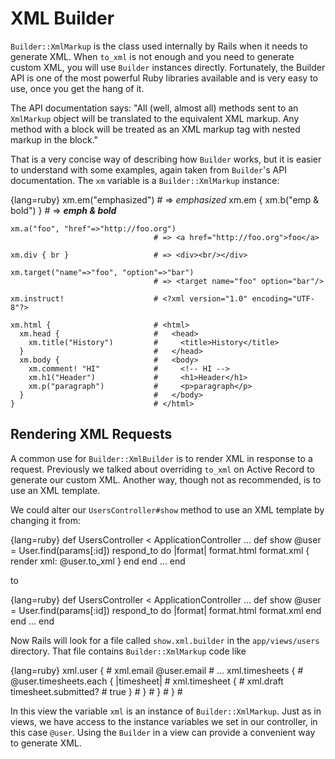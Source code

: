 # XML Builder

`Builder::XmlMarkup` is the class used internally by Rails when it needs
to generate XML. When `to_xml` is not enough and you need to generate
custom XML, you will use `Builder` instances directly. Fortunately, the
Builder API is one of the most powerful Ruby libraries available and is
very easy to use, once you get the hang of it.

The API documentation says: "All (well, almost all) methods sent to an
`XmlMarkup` object will be translated to the equivalent XML markup. Any
method with a block will be treated as an XML markup tag with nested
markup in the block."

That is a very concise way of describing how `Builder` works, but it is
easier to understand with some examples, again taken from `Builder`'s
API documentation. The `xm` variable is a `Builder::XmlMarkup` instance:

{lang=ruby}
    xm.em("emphasized") # => <em>emphasized</em>
    xm.em { xm.b("emp & bold") }    # => <em><b>emph &amp; bold</b></em>

    xm.a("foo", "href"=>"http://foo.org")
                                    # => <a href="http://foo.org">foo</a>

    xm.div { br }                   # => <div><br/></div>

    xm.target("name"=>"foo", "option"=>"bar")
                                    # => <target name="foo" option="bar"/>

    xm.instruct!                    # <?xml version="1.0" encoding="UTF-8"?>

    xm.html {                       # <html>
      xm.head {                     #   <head>
        xm.title("History")         #     <title>History</title>
      }                             #   </head>
      xm.body {                     #   <body>
        xm.comment! "HI"            #     <!-- HI -->
        xm.h1("Header")             #     <h1>Header</h1>
        xm.p("paragraph")           #     <p>paragraph</p>
      }                             #   </body>
    }                               # </html>

## Rendering XML Requests

A common use for `Builder::XmlBuilder` is to render XML in response to a
request. Previously we talked about overriding `to_xml` on Active Record
to generate our custom XML. Another way, though not as recommended, is
to use an XML template.

We could alter our `UsersController#show` method to use an XML template
by changing it from:

{lang=ruby}
    def UsersController < ApplicationController
      ...
      def show
        @user = User.find(params[:id])
        respond_to do |format|
          format.html
          format.xml { render xml: @user.to_xml }
        end
      end
      ...
    end

to

{lang=ruby}
    def UsersController < ApplicationController
      ...
      def show
        @user = User.find(params[:id])
        respond_to do |format|
          format.html
          format.xml
        end
      end
      ...
    end

Now Rails will look for a file called `show.xml.builder` in the
`app/views/users` directory. That file contains
`Builder::XmlMarkup` code like

{lang=ruby}
    xml.user {                                # <user>
      xml.email @user.email                   #   <email>...</email>
      xml.timesheets {                        #   <timesheets>
        @user.timesheets.each { |timesheet|   #
          xml.timesheet {                     #     <timesheet>
            xml.draft timesheet.submitted?    #       <draft>true</draft>
          }                                   #     </timesheet>
        }                                     #
      }                                       #   </timesheets>
    }                                         # </user>

In this view the variable `xml` is an instance of `Builder::XmlMarkup`.
Just as in views, we have access to the instance variables we set in our
controller, in this case `@user`. Using the `Builder` in a view can
provide a convenient way to generate XML.